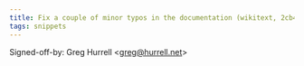 ```yaml
---
title: Fix a couple of minor typos in the documentation (wikitext, 2cb477a)
tags: snippets
---
```


Signed-off-by: Greg Hurrell &lt;greg@hurrell.net&gt;
